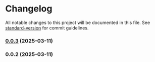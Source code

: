 # Changelog

All notable changes to this project will be documented in this file. See [standard-version](https://github.com/conventional-changelog/standard-version) for commit guidelines.

### [0.0.3](https://github.com/Nceco/cop/compare/v0.0.2...v0.0.3) (2025-03-11)

### 0.0.2 (2025-03-11)
